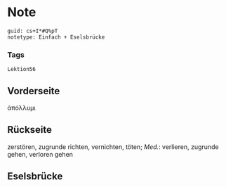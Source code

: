 # Note
```
guid: cs+I*#Q%pT
notetype: Einfach + Eselsbrücke
```

### Tags
```
Lektion56
```

## Vorderseite
ἀπόλλυμι

## Rückseite
zerstören, zugrunde richten, vernichten, töten;
<i>Med.</i>: verlieren, zugrunde gehen, verloren gehen

## Eselsbrücke

